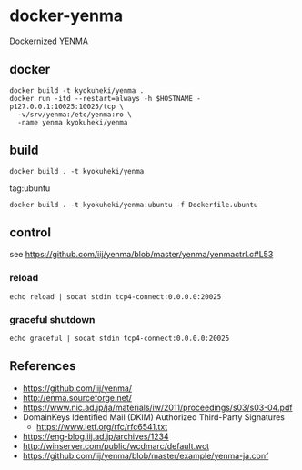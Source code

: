 # docker-yenma

Dockernized YENMA

## docker
```shell
docker build -t kyokuheki/yenma .
docker run -itd --restart=always -h $HOSTNAME -p127.0.0.1:10025:10025/tcp \
  -v/srv/yenma:/etc/yenma:ro \
  -name yenma kyokuheki/yenma
```


## build
```shell
docker build . -t kyokuheki/yenma
```

tag:ubuntu

```shell
docker build . -t kyokuheki/yenma:ubuntu -f Dockerfile.ubuntu
```

## control

see https://github.com/iij/yenma/blob/master/yenma/yenmactrl.c#L53

### reload

```shell
echo reload | socat stdin tcp4-connect:0.0.0.0:20025
```

### graceful shutdown

```shell
echo graceful | socat stdin tcp4-connect:0.0.0.0:20025
```

## References
- https://github.com/iij/yenma/
- http://enma.sourceforge.net/
- https://www.nic.ad.jp/ja/materials/iw/2011/proceedings/s03/s03-04.pdf
- DomainKeys Identified Mail (DKIM) Authorized Third-Party Signatures
  - https://www.ietf.org/rfc/rfc6541.txt
- https://eng-blog.iij.ad.jp/archives/1234
- http://winserver.com/public/wcdmarc/default.wct
- https://github.com/iij/yenma/blob/master/example/yenma-ja.conf
